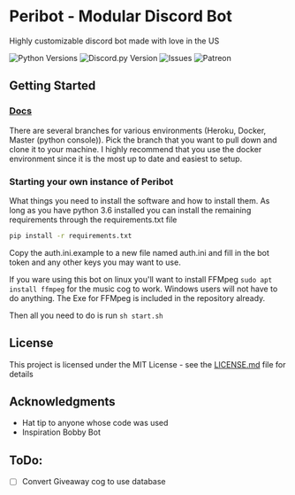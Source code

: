 # Peribot - Modular Discord Bot

Highly customizable discord bot made with love in the US

 ![Python Versions](https://img.shields.io/badge/python-3.6-blue?style=for-the-badge)
 ![Discord.py Version](https://img.shields.io/badge/discord.py-1.2.5-blue?style=for-the-badge)
 ![Issues](https://img.shields.io/github/issues/jcsumlin/Peribot?style=for-the-badge)
 ![Patreon](https://img.shields.io/endpoint.svg?url=https%3A%2F%2Fshieldsio-patreon.herokuapp.com%2Fbotboi&style=for-the-badge)

## Getting Started
### [Docs](https://github.com/jcsumlin/Peribot)
There are several branches for various environments (Heroku, Docker, Master (python console)). Pick the branch that you want to pull down and clone it to your machine.
I highly recommend that you use the docker environment since it is the most up to date and easiest to setup.
### Starting your own instance of Peribot

What things you need to install the software and how to install them. As long as you have python 3.6 installed you can install the remaining requirements through the requirements.txt file

```bash
pip install -r requirements.txt
```

Copy the auth.ini.example to a new file named auth.ini and fill in the bot token and any other keys you may want to use.

If you ware using this bot on linux you'll want to install FFMpeg `sudo apt install ffmpeg` for the music cog to work. Windows users will not have to do anything. The Exe for FFMpeg is included in the repository already.

Then all you need to do is run `sh start.sh`


## License

This project is licensed under the MIT License - see the [LICENSE.md](LICENSE.md) file for details

## Acknowledgments

* Hat tip to anyone whose code was used
* Inspiration Bobby Bot


## ToDo:
 - [ ] Convert Giveaway cog to use database
